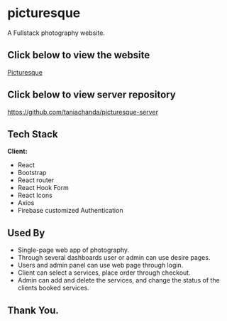# picturesque

A Fullstack photography website.

## Click below to view the website

[Picturesque](https://picturesque-f1b43.web.app/)

## Click below to view server repository

https://github.com/taniachanda/picturesque-server

## Tech Stack

**Client:**
- React
- Bootstrap
- React router
- React Hook Form
- React Icons
- Axios
- Firebase customized Authentication

## Used By
- Single-page web app of photography.
- Through several dashboards user or admin can use desire pages.
- Users and admin panel can use web page through login.
- Client can select a services, place order through checkout.
- Admin can add and delete the services, and change the status of the clients booked services.

## Thank You.

